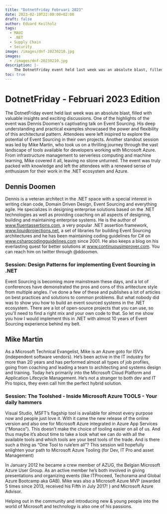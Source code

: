 ```yaml
---
title: "DotnetFriday Februari 2023"
date: 2023-02-10T22:00:00+02:00
draft: false
author: Eduard Keilholz
tags:
  - MAUI
  - .NET
  - Supply Chain
  - Security
image: /images/dnf-20230210.jpg
images:
  - /images/dnf-20230210.jpg
description: |-
    The DotnetFriday event held last week was an absolute blast, filled with valuable insights and exciting discussions. One of the highlights of the event was Dennis Doomen's captivating talk on Event Sourcing. His deep understanding and practical examples showcased the power and flexibility of this architectural pattern. Attendees were left inspired to explore the potential of Event Sourcing in their own projects. Another standout session was led by Mike Martin, who took us on a thrilling journey through the vast landscape of tools available for developers working with Microsoft Azure. From infrastructure management to serverless computing and machine learning, Mike covered it all, leaving no stone unturned. The event was truly packed with knowledge and left the attendees with a renewed sense of enthusiasm for their work in the .NET ecosystem and Azure.
toc: true
---
```


# DotnetFriday - Februari 2023 Edition

The DotnetFriday event held last week was an absolute blast, filled with valuable insights and exciting discussions. One of the highlights of the event was Dennis Doomen's captivating talk on Event Sourcing. His deep understanding and practical examples showcased the power and flexibility of this architectural pattern. Attendees were left inspired to explore the potential of Event Sourcing in their own projects. Another standout session was led by Mike Martin, who took us on a thrilling journey through the vast landscape of tools available for developers working with Microsoft Azure. From infrastructure management to serverless computing and machine learning, Mike covered it all, leaving no stone unturned. The event was truly packed with knowledge and left the attendees with a renewed sense of enthusiasm for their work in the .NET ecosystem and Azure.

## Dennis Doomen

Dennis is a veteran architect in the .NET space with a special interest in writing clean code, Domain Driven Design,
Event Sourcing and everything agile. He specializes in designing enterprise solutions based on the .NET technologies
as well as providing coaching on all aspects of designing, building and maintaining enterprise systems. He is the
author of www.fluentassertions.com, a very popular .NET assertion framework, www.liquidprojections.net, a set of
libraries for building Event Sourcing architectures and he has been maintaining coding guidelines for C# on
www.csharpcodingguidelines.com since 2001. He also keeps a blog on his everlasting quest for better solutions at
www.continuousimprover.com. You can reach him on twitter through @ddoomen.

### Session: Design Patterns for implementing Event Sourcing in .NET

Event Sourcing is becoming more mainstream these days, and a lot of conferences have demonstrated the pros
and cons of this artitecture style from multiple angles. I've done a few of these and publishes a lot of
articles on best practices and solutions to common problems. But what nobody did was to show you how to
build an event sourced systems in the .NET ecosystem. There are a lot of open-source projects that you can
use, so you'll need to find a right mix and your own code to that. So let me show you how I would implement
this in .NET with almost 10 years of Event Sourcing experience behind my belt.

## Mike Martin

As a Microsoft Technical Evangelist, Mike is an Azure goto for ISV’s (independent software vendors). He’s been active in the IT industry
for more than 20 years and has performed almost all types of job profiles, going from coaching and leading a team to architecting and
systems design and training. Today he’s primarily into the Microsoft Cloud Platform and Application Lifecycle Management. He’s not a
stranger to both dev and IT Pro topics, they even call him the perfect hybrid solution.

### Session:  The Toolshed - Inside Microsoft Azure TOOLS - Your daily hammers

Visual Studio, MSFT’s flagship tool is available for almost every purpose now and people just love it. With it came the new
release of the online version and also one for Microsoft Azure integrated in Azure App Services (“Monaco”). This doesn’t
make the choice of tooling easier on all of us. And thus maybe it’s about time to take a look what we can do with all the
available tools and which tools are your best tools of the trade. And is there such a thing as “One Tool to rule’em all”?
This session will hopefully enlighten your path to Microsoft Azure Tooling (for Dev, IT Pro and asset Management)

In January 2012 he became a crew member of AZUG, the Belgian Microsoft Azure User Group. As an active member he’s both involved in giving
presentations and organizing events (like ITProceed, Techorama and Global Azure Bootcamp aka GAB). Mike was also a Microsoft
Azure MVP (awarded 5 times since 2013, received his Fifth in July 2017! ) and Microsoft Azure Advisor.

Helping out in the community and introducing new & young people into the world of Microsoft and technology is also one of his passions.